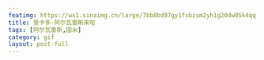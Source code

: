 ```yaml
---
featimg: https://ws1.sinaimg.cn/large/7bb8bd97gy1fxbzsm2yh1g20dw05k4qq.gif
title: 里卡多·阿尔瓦雷斯来啦
tags: [阿尔瓦雷斯,国米]
category: gif
layout: post-full
---
```

